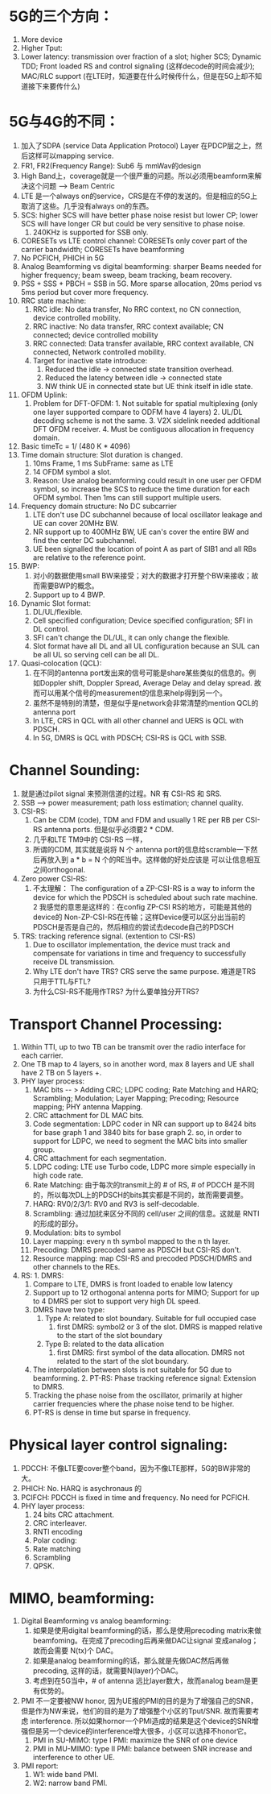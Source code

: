 # 5G的三个方向：
1.  More device
2.  Higher Tput: 
3.  Lower latency: transmission over fraction of a slot; higher SCS; Dynamic TDD; Front loaded RS and control
signaling (这样decode的时间会减少); MAC/RLC support (在LTE时，知道要在什么时候传什么，但是在5G上却不知道接下来要传什么)

# 5G与4G的不同：
1.  加入了SDPA (service Data Application Protocol) Layer 在PDCP层之上，然后这样可以mapping service.
2.  FR1, FR2(Frequency Range): Sub6 与 mmWav的design
3.  High Band上，coverage就是一个很严重的问题。所以必须用beamform来解决这个问题 --> Beam Centric
4.  LTE 是一个always on的service，CRS是在不停的发送的。但是相应的5G上取消了这些。几乎没有always on的东西。
5.  SCS: higher SCS will have better phase noise resist but lower CP; lower SCS will have longer CR
but could be very sensitive to phase noise. 
    1.  240KHz is supported for SSB only.
6.  CORESETs vs LTE control channel: CORESETs only cover part of the carrier bandwidth; CORESETs have beamforming
7.  No PCFICH, PHICH in 5G
8.  Analog Beamforming vs digital beamforming: sharper Beams needed for higher frequency; beam sweep, beam tracking, 
beam recovery.
9.  PSS + SSS + PBCH = SSB in 5G. More sparse allocation, 20ms period vs 5ms period but cover more frequency.
10. RRC state machine:
    1.  RRC idle: No data transfer, No RRC context, no CN connection, device controlled mobility.
    2.  RRC inactive: No data transfer, RRC context available; CN connected; device controlled mobility
    3.  RRC connected: Data transfer available, RRC context available, CN connected, Network controlled mobility.
    4.  Target for inactive state introduce:
        1.  Reduced the idle -> connected state transition overhead.
        2.  Reduced the latency between idle -> connected state
        3.  NW think UE in connected state but UE think itself in idle state.
11. OFDM Uplink:
    1.   Problem for DFT-OFDM:
        1.  Not suitable for spatial multiplexing (only one layer supported compare to ODFM have 4 layers)
        2.  UL/DL decoding scheme is not the same.
        3.  V2X sidelink needed additional DFT OFDM receiver.
        4.  Must be contiguous allocation in frequency domain.
12. Basic timeTc = 1/ (480 K * 4096)
13. Time domain structure: Slot duration is changed.
    1.  10ms Frame, 1 ms SubFrame: same as LTE
    2.  14 OFDM symbol a slot. 
    3.  Reason: Use analog beamforming could result in one user per OFDM symbol, so increase the SCS to 
    reduce the time duration for each OFDM symbol. Then 1ms can still support multiple users.
14. Frequency domain structure: No DC subcarrier
    1.  LTE don't use DC subchannel because of local oscillator leakage and UE can cover 20MHz BW.
    2.  NR support up to 400MHz BW, UE can's cover the entire BW and find the center DC subchannel.
    3.  UE been signalled the location of point A as part of SIB1 and all RBs are relative to the reference point.
15. BWP:
    1.  对小的数据使用small BW来接受；对大的数据才打开整个BW来接收；故而需要BWP的概念。
    2.  Support up to 4 BWP.
16. Dynamic Slot format:
    1.  DL/UL/flexible.
    2.  Cell specified configuration; Device specified configuration; SFI in DL control.
    3.  SFI can't change the DL/UL, it can only change the flexible.
    4.  Slot format have all DL and all UL configuration because an SUL can be all UL so serving cell can be all DL.
17. Quasi-colocation (QCL):
    1.  在不同的antenna port发出来的信号可能是share某些类似的信息的。例如Doppler shift, Doppler Spread, Average Delay and
    delay spread. 故而可以用某个信号的measurement的信息来help得到另一个。
    2.  虽然不是特别的清楚，但是似乎是network会非常清楚的mention QCL的antenna port
    3.  In LTE, CRS in QCL with all other channel and UERS is QCL with PDSCH.
    4.  In 5G, DMRS is QCL with PDSCH; CSI-RS is QCL with SSB.
 
# Channel Sounding:
1.  就是通过pilot signal 来预测信道的过程。NR 有 CSI-RS 和 SRS.
2.  SSB --> power measurement; path loss estimation; channel quality.
3.  CSI-RS:
    1.  Can be CDM (code), TDM and FDM and usually 1 RE per RB per CSI-RS antenna ports.  但是似乎必须要2 * CDM.
    2.  几乎和LTE TM9中的 CSI-RS 一样，
    3.  所谓的CDM, 其实就是说将 N 个 antenna port的信息给scramble一下然后再放入到 a * b = N 个的RE当中。这样做的好处应该是
    可以让信息相互之间orthogonal.
4.  Zero power CSI-RS:
    1.  不太理解： The configuration of a ZP-CSI-RS is a way to inform the device for which the PDSCH is scheduled
    about such rate machine.
    2   我感觉的意思是这样的：在config ZP-CSI RS的地方，可能是其他的device的 Non-ZP-CSI-RS在传输；这样Device便可以区分出当前的
    PDSCH是否是自己的，然后相应的尝试去decode自己的PDSCH
5.  TRS: tracking reference signal. (extention to CSI-RS)
    1.  Due to oscillator implementation, the device must track and compensate for variations in time and frequency
    to successfully receive DL transmission. 
    2.  Why LTE don't have TRS? CRS serve the same purpose. 难道是TRS只用于TTL与FTL?
    3.  为什么CSI-RS不能用作TRS? 为什么要单独分开TRS?


# Transport Channel Processing:
1.  Within TTI, up to two TB can be transmit over the radio interface for each carrier.
2.  One TB map to 4 layers, so in another word, max 8 layers and UE shall have 2 TB on 5 layers +.
3.  PHY layer process:
    1.  MAC bits -- > Adding CRC; LDPC coding; Rate Matching and HARQ; Scrambling; Modulation; Layer Mapping; Precoding; 
    Resource mapping; PHY antenna Mapping.
    2.  CRC attachment for DL MAC bits.
    3.  Code segmentation: LDPC coder in NR can support up to 8424 bits for base graph 1 and 3840 bits for base graph 2.
    so, in order to support for LDPC, we need to segment the MAC bits into smaller group.
    4.  CRC attachment for each segmentation.
    5.  LDPC coding: LTE use Turbo code, LDPC more simple especially in high code rate.
    6.  Rate Matching: 由于每次的transmit上的 # of RS, # of PDCCH 是不同的，所以每次DL上的PDSCH的bits其实都是不同的，故而需要调整。
    7.  HARQ: RV0/2/3/1: RV0 and RV3 is self-decodable. 
    8.  Scrambling: 通过加扰来区分不同的 cell/user 之间的信息。这就是 RNTI 的形成的部分。
    9.  Modulation: bits to symbol
    10. Layer mapping: every n th symbol mapped to the n th layer.
    11. Precoding: DMRS precoded same as PDSCH but CSI-RS don't.
    12. Resource mapping: map CSI-RS and precoded PDSCH/DMRS and other channels to the REs.
4.   RS:
    1.  DMRS:
        1.  Compare to LTE, DMRS is front loaded to enable low latency
        2.  Support up to 12 orthogonal antenna ports for MIMO; Support for up to 4 DMRS per slot to support very high DL speed.
        3.  DMRS have two type:
            1.  Type A:  related to slot boundary. Suitable for full occupied case
                1.  first DMRS: symbol2 or 3 of the slot. DMRS is mapped relative to the start of the slot boundary
            2.  Type B: related to the data allication
                1.  first DMRS: first symbol of the data allocation. DMRS not related to the start of the slot boundary.
        4.  The interpolation between slots is not suitable for 5G due to beamforming.
    2.  PT-RS: Phase tracking reference signal: Extension to DMRS.
        1.  Tracking the phase noise from the oscillator, primarily at higher carrier frequencies where the phase noise 
        tend to be higher.
        2.  PT-RS is dense in time but sparse in frequency.

# Physical layer control signaling:
1.  PDCCH: 不像LTE要cover整个band，因为不像LTE那样，5G的BW非常的大。
2.  PHICH: No. HARQ is asychronaus 的
3.  PCIFCH: PDCCH is fixed in time and frequency. No need for PCFICH.
4.  PHY layer process:
    1.  24 bits CRC attachment.
    2.  CRC interleaver.
    3.  RNTI encoding
    4.  Polar coding: 
    5.  Rate matching
    6.  Scrambling
    7.  QPSK.
        
# MIMO, beamforming:
1.  Digital Beamforming vs analog beamforming: 
    1.  如果是使用digital beamforming的话，那么是使用precoding matrix来做beamfoming。在完成了precoding后再来做DAC让signal 变成analog；
    故而会需要 N(tx)个 DAC。
    2.  如果是analog beamforming的话，那么就是先做DAC然后再做precoding, 这样的话，就需要N(layer)个DAC。
    3.  考虑到在5G当中，# of antenna 远比layer数大，故而analog beam是更有优势的。
2.  PMI 不一定要被NW honor, 因为UE报的PMI的目的是为了增强自己的SNR，但是作为NW来说，他们的目的是为了增强整个小区的Tput/SNR. 故而需要考虑
interference. 所以如果hornor一个PMI造成的结果是这个device的SNR增强但是另一个device的interference增大很多，小区可以选择不honor它。
    1.  PMI in SU-MIMO: type I PMI: maximize the SNR of one device
    2.  PMI in MU-MIMO: type II PMI: balance between SNR increase and interference to other UE.
3.  PMI report:
    1.  W1: wide band PMI.
    2.  W2: narrow band PMI.